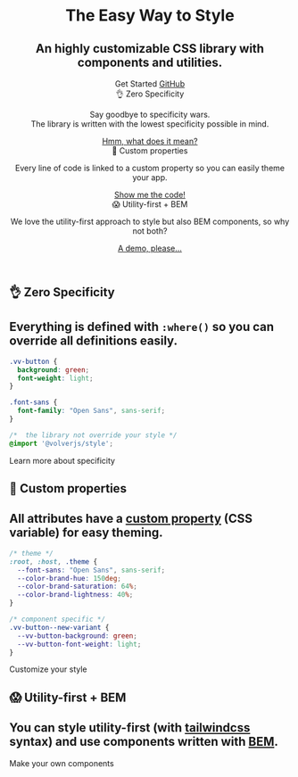 <header>
    <div class="flex flex-col mx-auto px-16 py-xl relative">
        <div class="flex flex-col flex-1 justify-center items-center text-center mb-48">
            <Logo alt="Volver" class="w-208 md:w-256 h-auto" width="256" height="256"></Logo>
            <h1 class="vv-text vv-text--headline text-34 md:text-48 tracking-tighter md:text-60 font-black my-md">
                The Easy Way to Style
            </h1>
            <h2 class="vv-text text-balance text-18 md:text-24 text-word-3 mt-0 mb-lg">
                An highly customizable CSS library with components and
                utilities.
            </h2>
            <copy-code class="mb-xl" code="npm i -s @volverjs/style"></copy-code>
            <div class="vv-button-group">
                <router-link :to="{
								name: 'get-started-name',
								params: { name: 'installation' },
							}" class="vv-button vv-button--primary vv-button--rounded">
                    Get Started
                    <iconify-icon icon="akar-icons:arrow-right" />
                </router-link>
                <a href="https://github.com/volverjs/style" target="_blank" rel="noopener noreferrer"
                    class="vv-button vv-button--secondary vv-button--rounded">
                    GitHub
                    <iconify-icon icon="akar-icons:octocat-fill" />
                </a>
            </div>
        </div>
        <div class="grid grid-col-1 md:grid-cols-3 gap-xl w-10/12 md:w-8/12 xxl:w-6/12 mx-auto">
            <div>
                <span class="vv-text vv-text--headline vv-text--size-3">
                    👌 Zero Specificity
                </span>
                <p class="vv-text vv-text--copy">
                    Say goodbye to specificity wars.<br />
                    The library is written with the lowest specificity
                    possible in mind.
                </p>
                <a href="#zero-specificity" class="vv-button vv-button--link">
                    Hmm, what does it mean?
                </a>
            </div>
            <div>
                <span class="vv-text vv-text--headline vv-text--size-3">
                    🎨 Custom properties
                </span>
                <p class="vv-text vv-text--copy">
                    Every line of code is linked to a custom property so
                    you can easily theme your app.
                </p>
                <a href="#custom-properties" class="vv-button vv-button--link">
                    Show me the code!
                </a>
            </div>
            <div>
                <span class="vv-text vv-text--headline vv-text--size-3">
                    😱 Utility-first + BEM
                </span>
                <p class="vv-text vv-text--copy">
                    We love the utility-first approach to style but also
                    BEM components, so why not both?
                </p>
                <a href="#utility-bem" class="vv-button vv-button--link">
                   A demo, please...
                </a>
            </div>
        </div>
    </div>
</header>
<main>
    <section class="py-lg px-16 relative shadow-inner" id="zero-specificity">
        <div class="inset-0 bg-gradient-3 opacity-10 absolute"></div>
        <div class="inset-0 bg-grid bg-blend-darken opacity-10 absolute"></div>
        <div class="relative">
            <h1 class="vv-text vv-text--headline vv-text--size-1 text-center">
                👌 Zero Specificity
            </h1>
            <h2 class="vv-text vv-text--copy text-balance vv-text--size-3 text-word-3 text-center mb-xl">
                Everything is defined with
                <code class="font-mono">:where()</code> so you can override all
                definitions easily.
            </h2>
            <div class="sm:w-10/12 md:w-8/12 xxl:w-6/12 text-center mx-auto">

```css
.vv-button {
  background: green;
  font-weight: light;
}

.font-sans {
  font-family: "Open Sans", sans-serif;
}

/*  the library not override your style */
@import '@volverjs/style';
```
  <router-link :to="{
                  name: 'get-started-name',
                  params: { name: 'customization' },
                  hash: '#zero-specificity',
                  }" class="vv-button vv-button--rounded vv-button--full-bleed">
                  Learn more about specificity
              </router-link>
        </div>
    </section>
    <section class="py-lg px-16 relative" id="custom-properties">
        <h1 class="vv-text vv-text--headline vv-text--size-1 text-center">
            🎨 Custom properties
        </h1>
        <h2 class="vv-text vv-text--copy text-balance vv-text--size-3 text-word-3 text-center mb-xl">
            All attributes have a
            <a href="https://developer.mozilla.org/en-US/docs/Web/CSS/--*" target="_blank" rel="noopener noreferrer"
                class="vv-button vv-button--link">custom property</a>
            (CSS variable) for easy theming.
        </h2>
        <div class="sm:w-10/12 md:w-8/12 xxl:w-6/12 text-center mx-auto">

```css
/* theme */
:root, :host, .theme {
  --font-sans: "Open Sans", sans-serif;
  --color-brand-hue: 150deg;
  --color-brand-saturation: 64%;
  --color-brand-lightness: 40%;
}

/* component specific */
.vv-button--new-variant {
  --vv-button-background: green;
  --vv-button-font-weight: light;
}
```
  <router-link :to="{
                  name: 'get-started-name',
                  params: { name: 'customization' },
                  hash: '#css-custom-properties',
                  }" class="vv-button vv-button--rounded vv-button--full-bleed">
                  Customize your style
              </router-link>
        </div>
    </section>
    <section class="py-lg px-16 relative shadow-inner" id="utility-bem">
        <div class="inset-0 bg-gradient-12 opacity-10 absolute"></div>
        <div class="inset-0 bg-grid bg-blend-darken opacity-10 absolute"></div>
        <h1 class="vv-text vv-text--headline vv-text--size-1 text-center">
            😱 Utility-first + BEM
        </h1>
        <h2 class="vv-text vv-text--copy text-balance vv-text--size-3 text-word-3 text-center mb-xl">
            You can style utility-first (with
            <a href="https://tailwindcss.com" target="_blank" rel="noopener noreferrer"
                class="vv-button vv-button--link">tailwindcss</a>
            syntax) and use components written with
            <a href="https://getbem.com" target="_blank" rel="noopener noreferrer"
                class="vv-button vv-button--link">BEM</a>.
        </h2>
        <div class="sm:w-10/12 md:w-8/12 xxl:w-6/12 text-center mx-auto">
          <code-editor 
          class="mb-lg"
          resource-type="home" 
          resource-folder="examples" resource-name="utility-bem"
          hide-actions
          force-source></code-editor>
          <router-link :to="{
              name: 'get-started-name',
              params: { name: 'customization' },
              hash: '#components',
            }" class="vv-button vv-button--rounded vv-button--full-bleed">
            Make your own components
          </router-link>
        </div>
    </section>
</main>